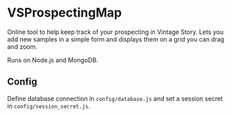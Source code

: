# VSProspectingMap
Online tool to help keep track of your prospecting in Vintage Story. Lets you add new samples in a simple form and displays them on a grid you can drag and zoom.

Runs on Node.js and MongoDB.

## Config
Define database connection in `config/database.js` and set a session secret in `config/session_secret.js`.
